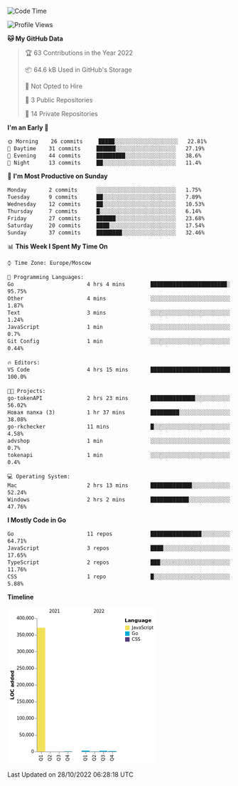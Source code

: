 <!--START_SECTION:waka-->
![Code Time](http://img.shields.io/badge/Code%20Time-432%20hrs%2027%20mins-blue)

![Profile Views](http://img.shields.io/badge/Profile%20Views-0-blue)

**🐱 My GitHub Data** 

> 🏆 63 Contributions in the Year 2022
 > 
> 📦 64.6 kB Used in GitHub's Storage 
 > 
> 🚫 Not Opted to Hire
 > 
> 📜 3 Public Repositories 
 > 
> 🔑 14 Private Repositories  
 > 
**I'm an Early 🐤** 

```text
🌞 Morning    26 commits     █████░░░░░░░░░░░░░░░░░░░░   22.81% 
🌆 Daytime    31 commits     ██████░░░░░░░░░░░░░░░░░░░   27.19% 
🌃 Evening    44 commits     █████████░░░░░░░░░░░░░░░░   38.6% 
🌙 Night      13 commits     ██░░░░░░░░░░░░░░░░░░░░░░░   11.4%

```
📅 **I'm Most Productive on Sunday** 

```text
Monday       2 commits      ░░░░░░░░░░░░░░░░░░░░░░░░░   1.75% 
Tuesday      9 commits      ██░░░░░░░░░░░░░░░░░░░░░░░   7.89% 
Wednesday    12 commits     ██░░░░░░░░░░░░░░░░░░░░░░░   10.53% 
Thursday     7 commits      █░░░░░░░░░░░░░░░░░░░░░░░░   6.14% 
Friday       27 commits     ██████░░░░░░░░░░░░░░░░░░░   23.68% 
Saturday     20 commits     ████░░░░░░░░░░░░░░░░░░░░░   17.54% 
Sunday       37 commits     ████████░░░░░░░░░░░░░░░░░   32.46%

```


📊 **This Week I Spent My Time On** 

```text
⌚︎ Time Zone: Europe/Moscow

💬 Programming Languages: 
Go                       4 hrs 4 mins        ████████████████████████░   95.75% 
Other                    4 mins              ░░░░░░░░░░░░░░░░░░░░░░░░░   1.87% 
Text                     3 mins              ░░░░░░░░░░░░░░░░░░░░░░░░░   1.24% 
JavaScript               1 min               ░░░░░░░░░░░░░░░░░░░░░░░░░   0.7% 
Git Config               1 min               ░░░░░░░░░░░░░░░░░░░░░░░░░   0.44%

🔥 Editors: 
VS Code                  4 hrs 15 mins       █████████████████████████   100.0%

🐱‍💻 Projects: 
go-tokenAPI              2 hrs 23 mins       ██████████████░░░░░░░░░░░   56.02% 
Новая папка (3)          1 hr 37 mins        █████████░░░░░░░░░░░░░░░░   38.08% 
go-rkchecker             11 mins             █░░░░░░░░░░░░░░░░░░░░░░░░   4.58% 
advshop                  1 min               ░░░░░░░░░░░░░░░░░░░░░░░░░   0.7% 
tokenapi                 1 min               ░░░░░░░░░░░░░░░░░░░░░░░░░   0.4%

💻 Operating System: 
Mac                      2 hrs 13 mins       █████████████░░░░░░░░░░░░   52.24% 
Windows                  2 hrs 2 mins        ████████████░░░░░░░░░░░░░   47.76%

```

**I Mostly Code in Go** 

```text
Go                       11 repos            ████████████████░░░░░░░░░   64.71% 
JavaScript               3 repos             ████░░░░░░░░░░░░░░░░░░░░░   17.65% 
TypeScript               2 repos             ███░░░░░░░░░░░░░░░░░░░░░░   11.76% 
CSS                      1 repo              █░░░░░░░░░░░░░░░░░░░░░░░░   5.88%

```


**Timeline**

![Chart not found](https://raw.githubusercontent.com/jeezft/jeezft/main/charts/bar_graph.png) 


 Last Updated on 28/10/2022 06:28:18 UTC
<!--END_SECTION:waka-->
